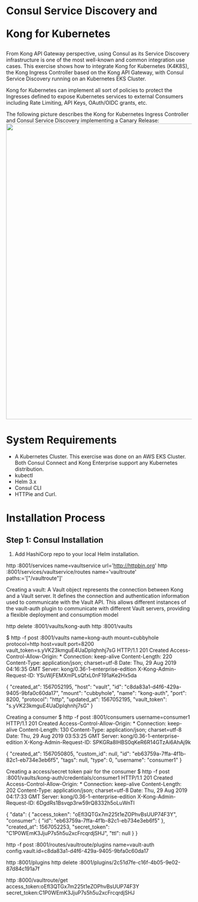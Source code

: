 # Consul Service Discovery and <p> Kong for Kubernetes

From Kong API Gateway perspective, using Consul as its Service Discovery infrastructure is one of the most well-known and common integration use cases. This exercise shows how to integrate Kong for Kubernetes (K4K8S), the Kong Ingress Controller based on the Kong API Gateway, with Consul Service Discovery running on an Kubernetes EKS Cluster.

Kong for Kubernetes can implement all sort of policies to protect the Ingresses defined to expose Kubernetes services to external Consumers including Rate Limiting, API Keys, OAuth/OIDC grants, etc.

The following picture describes the Kong for Kubernetes Ingress Controller and Consul Service Discovery implementing a Canary Release:
<img src="https://github.com/Kong/hashicorp-consul-blogposts/blob/main/Consul/artifacts/architecture.png" width="800" />


#  System Requirements

- A Kubernetes Cluster. This exercise was done on an AWS EKS Cluster. Both Consul Connect and Kong Enterprise support any Kubernetes distribution.
- kubectl
- Helm 3.x
- Consul CLI
- HTTPie and Curl.


#  Installation Process

## Step 1: Consul Installation

1. Add HashiCorp repo to your local Helm installation.


http :8001/services name=vaultservice url='http://httpbin.org'
http :8001/services/vaultservice/routes name='vaultroute' paths:='["/vaultroute"]'





Creating a vault:
A Vault object represents the connection between Kong and a Vault server. It defines the connection and authentication information used to communicate with the Vault API. This allows different instances of the vault-auth plugin to communicate with different Vault servers, providing a flexible deployment and consumption model

http delete :8001/vaults/kong-auth
http :8001/vaults

$ http -f post :8001/vaults name=kong-auth mount=cubbyhole protocol=http host=vault port=8200 vault_token=s.yVK23kmguE4UaDpIqhnhj7sG
HTTP/1.1 201 Created
Access-Control-Allow-Origin: *
Connection: keep-alive
Content-Length: 220
Content-Type: application/json; charset=utf-8
Date: Thu, 29 Aug 2019 04:16:35 GMT
Server: kong/0.36-1-enterprise-edition
X-Kong-Admin-Request-ID: YSuWjFEMXmPLsQfxL0nF191aKe2Hx5da

{
    "created_at": 1567052195,
    "host": "vault",
    "id": "c8da83a1-d4f6-429a-9405-9bfa0c60da17",
    "mount": "cubbyhole",
    "name": "kong-auth",
    "port": 8200,
    "protocol": "http",
    "updated_at": 1567052195,
    "vault_token": "s.yVK23kmguE4UaDpIqhnhj7sG"
}









Creating a consumer
$ http -f post :8001/consumers username=consumer1
HTTP/1.1 201 Created
Access-Control-Allow-Origin: *
Connection: keep-alive
Content-Length: 130
Content-Type: application/json; charset=utf-8
Date: Thu, 29 Aug 2019 03:53:25 GMT
Server: kong/0.36-1-enterprise-edition
X-Kong-Admin-Request-ID: SPKGRa8IHBS0qKeR6R14GTzAi6AhAj9k

{
    "created_at": 1567050805,
    "custom_id": null,
    "id": "eb63759a-7ffa-4f1b-82c1-eb734e3eb6f5",
    "tags": null,
    "type": 0,
    "username": "consumer1"
}








Creating a access/secret token pair for the consumer
$ http -f post :8001/vaults/kong-auth/credentials/consumer1
HTTP/1.1 201 Created
Access-Control-Allow-Origin: *
Connection: keep-alive
Content-Length: 202
Content-Type: application/json; charset=utf-8
Date: Thu, 29 Aug 2019 04:17:33 GMT
Server: kong/0.36-1-enterprise-edition
X-Kong-Admin-Request-ID: 6DgdRs1Bsvqp3rw59rQ8332h5oLuWnTl

{
    "data": {
        "access_token": "oEfl3QTGx7m225t1eZOPhvBsUUP74F3Y",
        "consumer": {
            "id": "eb63759a-7ffa-4f1b-82c1-eb734e3eb6f5"
        },
        "created_at": 1567052253,
        "secret_token": "C1P0WEmK3JjuP7s5h5u2xcFrcqrdjSHJ",
        "ttl": null
    }
}







http -f post :8001/routes/vaultroute/plugins name=vault-auth config.vault.id=c8da83a1-d4f6-429a-9405-9bfa0c60da17

http :8001/plugins
http delete :8001/plugins/2c51d7fe-c16f-4b05-9e02-87d84c191a7f

http :8000/vaultroute/get access_token:oEfl3QTGx7m225t1eZOPhvBsUUP74F3Y secret_token:C1P0WEmK3JjuP7s5h5u2xcFrcqrdjSHJ
